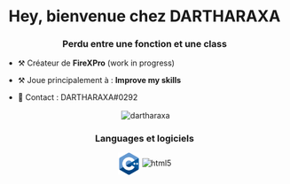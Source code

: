<h1 align='center'>Hey, bienvenue chez DARTHARAXA </h1>

<h3 align='center'>Perdu entre une fonction et une class</h3>

- ⚒️ Créateur de **FireXPro** (work in progress)

- ⚒️ Joue principalement à : **Improve my skills**

- 📨 Contact : DARTHARAXA#0292


<p align='center'>&nbsp;<img align="center" src="https://github-readme-stats.vercel.app/api?username=DARTHARAXA&&show_icons=true&locale=fr" alt="dartharaxa" /></p>


<h3 align='center'>Languages et logiciels</h3>
<p align='center'>
<img align='center' src="https://raw.githubusercontent.com/devicons/devicon/master/icons/cplusplus/cplusplus-original.svg" alt="cplusplus" width="40" height="40"/>
<img src='https://img.shields.io/badge/HTML-239120?style=for-the-badge&logo=html5&logoColor=white' alt="html5" width="40" height="40"/>
</p>